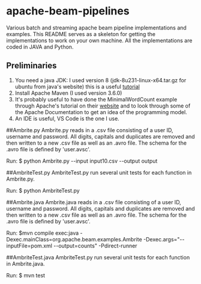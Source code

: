 # apache-beam-pipelines
Various batch and streaming apache beam pipeline implementations and examples. This README serves as a skeleton for getting the implementations to work on your own machine. All the implementations are coded in JAVA and Python.

## Preliminaries
1. You need a java JDK: I used version 8 (jdk-8u231-linux-x64.tar.gz for ubuntu from java's website) this is a useful [tutorial](https://www.javahelps.com/2015/03/install-oracle-jdk-in-ubuntu.html)
2. Install Apache Maven (I used version 3.6.0)
3. It's probably useful to have done the MinimalWordCount example through Apache's tutorial on their [website](https://beam.apache.org/get-started/wordcount-example/#minimalwordcount-example) and to look through some of the Apache Documentation to get an idea of the programming model.
4. An IDE is useful, VS Code is the one I use.


##Ambrite.py
Ambrite.py reads in a .csv file consisting of a user ID, username and password.  All digits, capitals and duplicates are removed and then written to a new .csv file as well as an .avro file. The schema for the .avro file is defined by 'user.avsc'.

Run: $ python Ambrite.py --input input10.csv --output output

##AmbriteTest.py
AmbriteTest.py run several unit tests for each function in Ambrite.py.

Run: $ python AmbriteTest.py

##Ambrite.java
Ambrite.java reads in a .csv file consisting of a user ID, username and password.  All digits, capitals and duplicates are removed and then written to a new .csv file as well as an .avro file. The schema for the .avro file is defined by 'user.avsc'.

Run: $mvn compile exec:java -Dexec.mainClass=org.apache.beam.examples.Ambrite -Dexec.args="--inputFile=pom.xml --output=counts" -Pdirect-runner

##AmbriteTest.java
AmbriteTest.py run several unit tests for each function in Ambrite.java.

Run: $ mvn test
